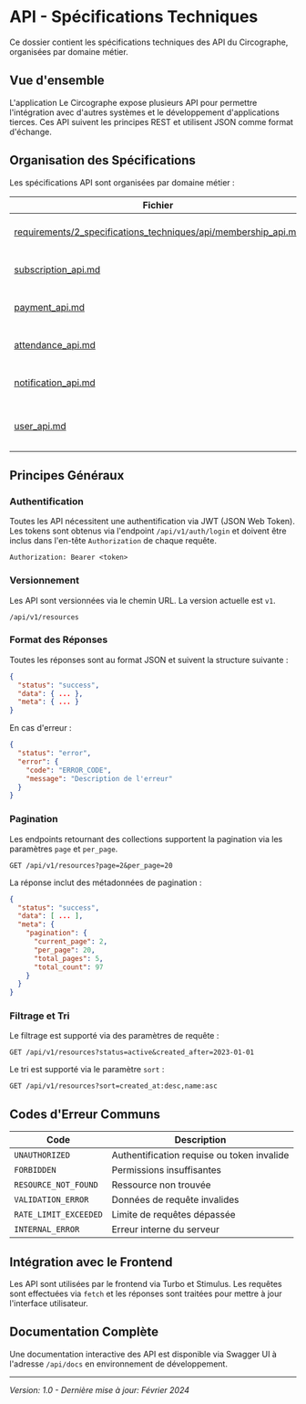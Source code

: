 # API - Spécifications Techniques

Ce dossier contient les spécifications techniques des API du Circographe, organisées par domaine métier.

## Vue d'ensemble

L'application Le Circographe expose plusieurs API pour permettre l'intégration avec d'autres systèmes et le développement d'applications tierces. Ces API suivent les principes REST et utilisent JSON comme format d'échange.

## Organisation des Spécifications

Les spécifications API sont organisées par domaine métier :

| Fichier | Description |
|---------|-------------|
| [requirements/2_specifications_techniques/api/membership_api.md](requirements/2_specifications_techniques/api/membership_api.md) | API pour la gestion des adhésions |
| [subscription_api.md](subscription_api.md) | API pour la gestion des cotisations |
| [payment_api.md](payment_api.md) | API pour la gestion des paiements |
| [attendance_api.md](attendance_api.md) | API pour la gestion des présences |
| [notification_api.md](notification_api.md) | API pour la gestion des notifications |
| [user_api.md](user_api.md) | API pour la gestion des utilisateurs et rôles |

## Principes Généraux

### Authentification

Toutes les API nécessitent une authentification via JWT (JSON Web Token). Les tokens sont obtenus via l'endpoint `/api/v1/auth/login` et doivent être inclus dans l'en-tête `Authorization` de chaque requête.

```
Authorization: Bearer <token>
```

### Versionnement

Les API sont versionnées via le chemin URL. La version actuelle est `v1`.

```
/api/v1/resources
```

### Format des Réponses

Toutes les réponses sont au format JSON et suivent la structure suivante :

```json
{
  "status": "success",
  "data": { ... },
  "meta": { ... }
}
```

En cas d'erreur :

```json
{
  "status": "error",
  "error": {
    "code": "ERROR_CODE",
    "message": "Description de l'erreur"
  }
}
```

### Pagination

Les endpoints retournant des collections supportent la pagination via les paramètres `page` et `per_page`.

```
GET /api/v1/resources?page=2&per_page=20
```

La réponse inclut des métadonnées de pagination :

```json
{
  "status": "success",
  "data": [ ... ],
  "meta": {
    "pagination": {
      "current_page": 2,
      "per_page": 20,
      "total_pages": 5,
      "total_count": 97
    }
  }
}
```

### Filtrage et Tri

Le filtrage est supporté via des paramètres de requête :

```
GET /api/v1/resources?status=active&created_after=2023-01-01
```

Le tri est supporté via le paramètre `sort` :

```
GET /api/v1/resources?sort=created_at:desc,name:asc
```

## Codes d'Erreur Communs

| Code | Description |
|------|-------------|
| `UNAUTHORIZED` | Authentification requise ou token invalide |
| `FORBIDDEN` | Permissions insuffisantes |
| `RESOURCE_NOT_FOUND` | Ressource non trouvée |
| `VALIDATION_ERROR` | Données de requête invalides |
| `RATE_LIMIT_EXCEEDED` | Limite de requêtes dépassée |
| `INTERNAL_ERROR` | Erreur interne du serveur |

## Intégration avec le Frontend

Les API sont utilisées par le frontend via Turbo et Stimulus. Les requêtes sont effectuées via `fetch` et les réponses sont traitées pour mettre à jour l'interface utilisateur.

## Documentation Complète

Une documentation interactive des API est disponible via Swagger UI à l'adresse `/api/docs` en environnement de développement.

---

*Version: 1.0 - Dernière mise à jour: Février 2024* 